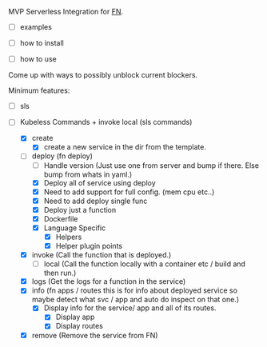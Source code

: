 MVP Serverless Integration for [FN](https://github.com/fnproject/fn).

- [ ] examples
- [ ] how to install
- [ ] how to use


Come up with  ways to possibly unblock current blockers.

Minimum features:

- [ ] sls

- [ ] Kubeless Commands + invoke local (sls commands)
    - [x] create
        - [x] create a new service in the dir from the template.
    - [ ] deploy (fn deploy)
        - [ ] Handle version (Just use one from server and bump if there. Else bump from whats in yaml.)
        - [x] Deploy all of service using deploy
        - [x] Need to add support for full config. (mem cpu etc..)
        - [x] Need to add deploy single func
        - [x] Deploy just a function
        - [x] Dockerfile
        - [x] Language Specific
            - [x] Helpers
            - [x] Helper plugin points
    - [x] invoke (Call the function that is deployed.)
        - [ ] local (Call the function locally with a container etc / build and then run.)
    - [x] logs (Get the logs for a function in the service)
    - [x] info (fn apps / routes this is for info about deployed service so maybe detect what svc / app and auto do inspect on that one.)
        - [x] Display info for the service/ app and all of its routes.
            - [x] Display app
            - [x] Display routes
    - [x] remove (Remove the service from FN)
